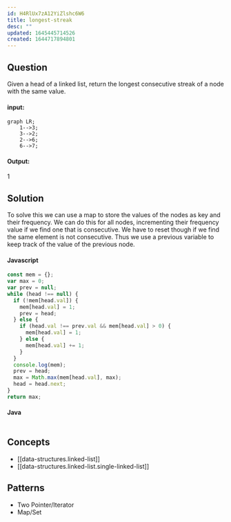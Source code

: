 ```yaml
---
id: H4RlUx7zA12YiZlshc6W6
title: longest-streak
desc: ""
updated: 1645445714526
created: 1644717894801
---
```


## Question

Given a head of a linked list, return the longest consecutive streak of a node with the same value.

#### input:

```mermaid
graph LR;
    1-->3;
    3-->2;
    2-->6;
    6-->7;
```

#### Output:

1

## Solution

To solve this we can use a map to store the values of the nodes as key and their frequency. We can do this for all nodes, incrementing their frequency value if we find one that is consecutive. We have to reset though if we find the same element is not consecutive. Thus we use a previous variable to keep track of the value of the previous node.

#### Javascript

```javascript
const mem = {};
var max = 0;
var prev = null;
while (head !== null) {
  if (!mem[head.val]) {
    mem[head.val] = 1;
    prev = head;
  } else {
    if (head.val !== prev.val && mem[head.val] > 0) {
      mem[head.val] = 1;
    } else {
      mem[head.val] += 1;
    }
  }
  console.log(mem);
  prev = head;
  max = Math.max(mem[head.val], max);
  head = head.next;
}
return max;
```

#### Java

```java

```

## Concepts

- [[data-structures.linked-list]]
- [[data-structures.linked-list.single-linked-list]]

## Patterns

- Two Pointer/Iterator
- Map/Set
